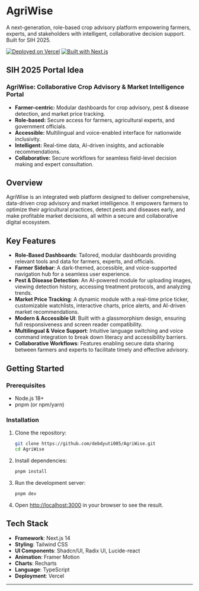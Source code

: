 # AgriWise

A next-generation, role-based crop advisory platform empowering farmers, experts, and stakeholders with intelligent, collaborative decision support. Built for SIH 2025.

[![Deployed on Vercel](https://img.shields.io/badge/Deployed%20on-Vercel-black?style=for-the-badge&logo=vercel)](https://vercel.com/debdyuti-mondals-projects/agriwise)
[![Built with Next.js](https://img.shields.io/badge/Built%20with-Next.js-black?style=for-the-badge&logo=next.js)](https://nextjs.org/)

## SIH 2025 Portal Idea

### AgriWise: Collaborative Crop Advisory & Market Intelligence Portal

- **Farmer-centric:** Modular dashboards for crop advisory, pest & disease detection, and market price tracking.
- **Role-based:** Secure access for farmers, agricultural experts, and government officials.
- **Accessible:** Multilingual and voice-enabled interface for nationwide inclusivity.
- **Intelligent:** Real-time data, AI-driven insights, and actionable recommendations.
- **Collaborative:** Secure workflows for seamless field-level decision making and expert consultation.

## Overview

AgriWise is an integrated web platform designed to deliver comprehensive, data-driven crop advisory and market intelligence. It empowers farmers to optimize their agricultural practices, detect pests and diseases early, and make profitable market decisions, all within a secure and collaborative digital ecosystem.

## Key Features

- **Role-Based Dashboards**: Tailored, modular dashboards providing relevant tools and data for farmers, experts, and officials.
- **Farmer Sidebar**: A dark-themed, accessible, and voice-supported navigation hub for a seamless user experience.
- **Pest & Disease Detection**: An AI-powered module for uploading images, viewing detection history, accessing treatment protocols, and analyzing trends.
- **Market Price Tracking**: A dynamic module with a real-time price ticker, customizable watchlists, interactive charts, price alerts, and AI-driven market recommendations.
- **Modern & Accessible UI**: Built with a glassmorphism design, ensuring full responsiveness and screen reader compatibility.
- **Multilingual & Voice Support**: Intuitive language switching and voice command integration to break down literacy and accessibility barriers.
- **Collaborative Workflows**: Features enabling secure data sharing between farmers and experts to facilitate timely and effective advisory.

## Getting Started

### Prerequisites

- Node.js 18+
- pnpm (or npm/yarn)

### Installation

1. Clone the repository:
   ```bash
   git clone https://github.com/debdyuti005/AgriWise.git
   cd AgriWise
   ```

2. Install dependencies:
   ```bash
   pnpm install
   ```

3. Run the development server:
   ```bash
   pnpm dev
   ```

4. Open [http://localhost:3000](http://localhost:3000) in your browser to see the result.

## Tech Stack

- **Framework**: Next.js 14
- **Styling**: Tailwind CSS
- **UI Components**: Shadcn/UI, Radix UI, Lucide-react
- **Animation**: Framer Motion
- **Charts**: Recharts
- **Language**: TypeScript
- **Deployment**: Vercel

---

